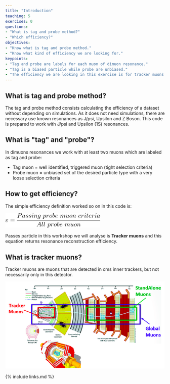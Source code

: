 ```yaml
---
title: "Introduction"
teaching: 5
exercises: 0
questions:
- "What is tag and probe method?"
- "Which efficiency?"
objectives:
- "Know what is tag and probe method."
- "Know what kind of efficiency we are looking for."
keypoints:
- "Tag and probe are labels for each muon of dimuon resonance."
- "Tag is a biased particle while probe are unbiased."
- "The efficiency we are looking in this exercise is for tracker muons."
---
```


## What is tag and probe method?

The tag and probe method consists calculating the efficiency of a dataset without depending on simulations. As it does not need simulations, there are necessary use known resonances as J/psi, Upsilon and Z Boson. This code is prepared to work with J/psi and Upsilon (1S) resonances.

## What is "tag" and "probe"?

In dimuons resonances we work with at least two muons which are labeled as tag and probe:

* Tag muon = well identified, triggered muon (tight selection criteria)
* Probe muon = unbiased set of the desired particle type with a very loose selection criteria

## How to get efficiency?

The simple efficiency definition worked so on in this code is:

<img width="300px" src="../fig/efficiency.svg" alt="Efficiency equation">

Passes particle in this workshop we will analyse is **Tracker muons** and this equation returns resonance reconstruction efficiency.

## What is tracker muons?

Tracker muons are muons that are detected in cms inner trackers, but not necessarily only in this detector.

![CMS muon id](../fig/tracker_muon.png)

{% include links.md %}